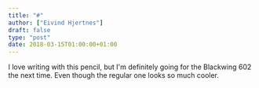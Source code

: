 ```yaml
---
title: "#"
author: ["Eivind Hjertnes"]
draft: false
type: "post"
date: 2018-03-15T01:00:00+01:00
---
```


I love writing with this pencil, but I'm definitely going for the
Blackwing 602 the next time. Even though the regular one looks so much
cooler.
